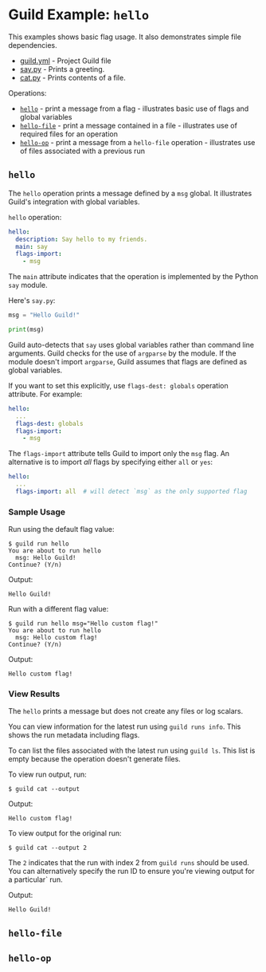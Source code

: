 # Guild Example: `hello`

This examples shows basic flag usage. It also demonstrates simple file
dependencies.

- [guild.yml](guild.yml) - Project Guild file
- [say.py](say.py) - Prints a greeting.
- [cat.py](cat.py) - Prints contents of a file.

Operations:

- [`hello`](#hello) - print a message from a flag - illustrates basic
  use of flags and global variables
- [`hello-file`](#hello-file) - print a message contained in a file -
  illustrates use of required files for an operation
- [`hello-op`](#hello-op) - print a message from a `hello-file`
  operation - illustrates use of files associated with a previous run

## `hello`

The `hello` operation prints a message defined by a `msg` global. It
illustrates Guild's integration with global variables.

`hello` operation:

``` yaml
hello:
  description: Say hello to my friends.
  main: say
  flags-import:
    - msg
```

The `main` attribute indicates that the operation is implemented by
the Python `say` module.

Here's `say.py`:

``` python
msg = "Hello Guild!"

print(msg)
```

Guild auto-detects that `say` uses global variables rather than
command line arguments. Guild checks for the use of `argparse` by the
module. If the module doesn't import `argparse`, Guild assumes that
flags are defined as global variables.

If you want to set this explicitly, use `flags-dest: globals`
operation attribute. For example:

``` yaml
hello:
  ...
  flags-dest: globals
  flags-import:
    - msg
```

The `flags-import` attribute tells Guild to import only the `msg`
flag. An alternative is to import *all* flags by specifying either
`all` or `yes`:

``` yaml
hello:
  ...
  flags-import: all  # will detect `msg` as the only supported flag
```

### Sample Usage

Run using the default flag value:

```
$ guild run hello
You are about to run hello
  msg: Hello Guild!
Continue? (Y/n)
```

Output:

```
Hello Guild!
```

Run with a different flag value:

```
$ guild run hello msg="Hello custom flag!"
You are about to run hello
  msg: Hello custom flag!
Continue? (Y/n)
```

Output:

```
Hello custom flag!
```

### View Results

The `hello` prints a message but does not create any files or log
scalars.

You can view information for the latest run using `guild runs
info`. This shows the run metadata including flags.

To can list the files associated with the latest run using `guild
ls`. This list is empty because the operation doesn't generate files.

To view run output, run:

```
$ guild cat --output
```

Output:

```
Hello custom flag!
```

To view output for the original run:

```
$ guild cat --output 2
```

The `2` indicates that the run with index 2 from `guild runs` should
be used. You can alternatively specify the run ID to ensure you're
viewing output for a particular` run.

Output:

```
Hello Guild!
```

## `hello-file`

## `hello-op`
